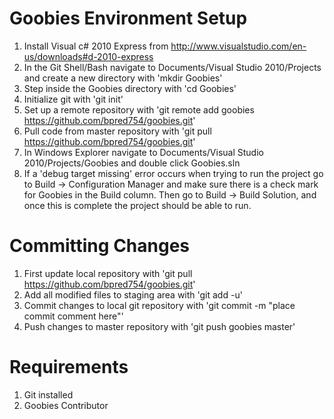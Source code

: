 Goobies Environment Setup
==============================================
1. Install Visual c# 2010 Express from http://www.visualstudio.com/en-us/downloads#d-2010-express
2. In the Git Shell/Bash navigate to Documents/Visual Studio 2010/Projects and create a new directory with 'mkdir Goobies'
3. Step inside the Goobies directory with 'cd Goobies'
4. Initialize git with 'git init'
5. Set up a remote repository with 'git remote add goobies https://github.com/bpred754/goobies.git'
6. Pull code from master repository with 'git pull https://github.com/bpred754/goobies.git'
7. In Windows Explorer navigate to Documents/Visual Studio 2010/Projects/Goobies and double click Goobies.sln
8. If a 'debug target missing' error occurs when trying to run the project go to Build -> Configuration Manager and make 
sure there is a check mark for Goobies in the Build column. Then go to Build -> Build Solution, and once this is complete 
the project should be able to run.

Committing Changes
==============================================
1. First update local repository with 'git pull https://github.com/bpred754/goobies.git'
2. Add all modified files to staging area with 'git add -u'
3. Commit changes to local git repository with 'git commit -m "place commit comment here"'
4. Push changes to master repository with 'git push goobies master'

Requirements
==============================================
1. Git installed
2. Goobies Contributor
